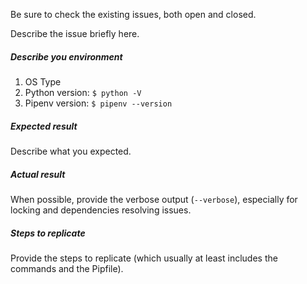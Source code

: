 Be sure to check the existing issues, both open and closed.

Describe the issue briefly here.

##### Describe you environment

1. OS Type
1. Python version: `$ python -V`
1. Pipenv version: `$ pipenv --version`

##### Expected result

Describe what you expected.

##### Actual result

When possible, provide the verbose output (`--verbose`), especially for locking and dependencies resolving issues.

##### Steps to replicate

Provide the steps to replicate (which usually at least includes the commands and the Pipfile).
